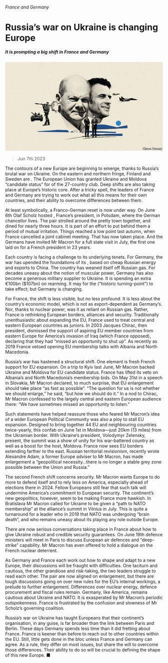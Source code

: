 ###### France and Germany

# Russia’s war on Ukraine is changing Europe 

##### It is prompting a big shift in France and Germany 

![image](images/20230610_EUD001.jpg) 

> Jun 7th 2023 


The contours of a new Europe are beginning to emerge, thanks to Russia’s brutal war on Ukraine. On the eastern and northern fringe, Finland and Sweden are . The European Union has granted Ukraine and Moldova “candidate status” for  of the 27-country club. Deep shifts are also taking place at Europe’s historic core. After a tricky spell, the leaders of France and Germany are trying to work out what all this means for their own countries, and their ability to overcome differences between them.

At least symbolically, a Franco-German reset is now under way. On June 6th Olaf Scholz hosted , France’s president, in Potsdam, where the German chancellor lives. The pair strolled around the pretty town together, and dined for nearly three hours. It is part of an effort to put behind them a period of mutual irritation. Things reached a low point last autumn, when France cancelled a joint cabinet meeting. That has now taken place. And the Germans have invited Mr Macron for a full state visit in July, the first one laid on for a French president in 23 years.

Each country is facing a challenge to its underlying tenets. For Germany, the war has upended the foundations of its , based on cheap Russian energy and exports to China. The country has weaned itself off Russian gas. For decades uneasy about the notion of muscular power, Germany has also become a generous military supplier to Ukraine. It is spending an extra €100bn ($107bn) on rearming. It may  for the (“historic turning-point”) to take effect; but Germany is changing.

For France, the shift is less visible, but no less profound. It is less about the country’s economic model, which is not as export-dependent as Germany’s. Nor, thanks to nuclear power, was it as reliant on Russian gas. Rather, France is rethinking European borders, alliances and security. Traditionally unenthusiastic about expanding the EU, France used to treat central and eastern European countries as juniors. In 2003 Jacques Chirac, then president, dismissed the support of aspiring EU member countries from eastern Europe for America’s invasion of Iraq (which France opposed), declaring that they had “missed an opportunity to shut up”. As recently as 2019 France vetoed opening EU membership talks with Albania and North Macedonia. 

Russia’s war has hastened a structural shift. One element is fresh French support for EU expansion. On a trip to Kyiv last June, Mr Macron backed Ukraine and Moldova for EU candidate status. France has lifted its veto on Albania’s and North Macedonia’s membership bids. On May 31st in a speech in Slovakia, Mr Macron declared, to much surprise, that EU enlargement should take place “as fast as possible”. “The question for us is not whether we should enlarge,” he said, “but how we should do it.” In a nod to Chirac, Mr Macron confessed to the largely central and eastern European audience there: “We have sometimes missed an opportunity to listen.”

Such statements have helped reassure those who feared Mr Macron’s idea of a wider European Political Community was also a ploy to stall EU expansion. Designed to bring together 44 EU and neighbouring countries twice-yearly, this confab  on June 1st in Moldova—just 20km (13 miles) from the Ukrainian border. With Ukraine’s president, Volodymyr Zelensky, present, the summit was a show of unity for his war-battered country as well as a boost for the host, Moldova. France now sees EU borders extending farther to the east. Russian territorial revisionism, recently wrote Alexandre Adam, a former Europe adviser to Mr Macron, has made enlargement a “geopolitical necessity…there is no longer a stable grey zone possible between the Union and Russia.” 

The second French shift concerns security. Mr Macron wants Europe to do more to defend itself and to rely less on America, especially ahead of elections there in 2024. Fellow Europeans still fear that such talk will undermine America’s commitment to European security. The continent’s new geopolitics, however, seem to be making France more hawkish. In Bratislava Mr Macron called for Ukraine to be given a “path to NATO membership” at the alliance’s summit in Vilnius in July. This is quite a turnaround for a leader who in 2019  that NATO was undergoing “brain death”, and who remains uneasy about its playing any role outside Europe.

There are now serious conversations taking place in France about how to give Ukraine robust and credible security guarantees. On June 19th defence ministers will meet in Paris to discuss European air defences and “deep-strike” capability. Mr Macron has even offered to hold a dialogue on the French nuclear deterrent.

As Germany and France each work out how to shape and adapt to a new Europe, their discussions will be fraught with difficulties. One taciturn and cautious, the other grandiose and risk-taking, the two leaders struggle to read each other. The pair are now aligned on enlargement, but there are tough discussions going on over new rules for the EU’s internal workings, a prelude to further enlargement. Differences over nuclear energy, defence procurement and fiscal rules remain. Germany, like America, remains cautious about Ukraine and NATO. It is exasperated by Mr Macron’s periodic outspokenness. France is frustrated by the confusion and slowness of Mr Scholz’s governing coalition. 

Russia’s war on Ukraine has taught Europeans that their continent’s organisation, in any guise, is far broader than the link between Paris and Berlin. These days Germany spends less time than it did fretting about France. France is keener than before to reach out to other countries within the EU. Still, little gets done in the bloc unless France and Germany can agree. As a rule, they differ on most issues, but share the will to overcome those differences. Their ability to do so will be crucial to defining the shape of this new Europe. ■

